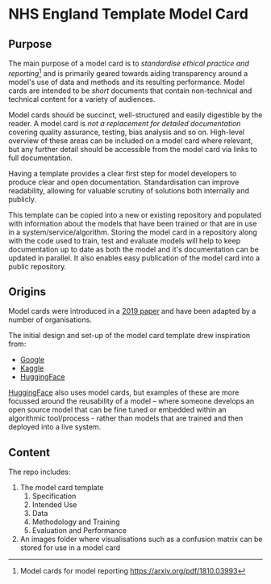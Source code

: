# NHS England Template Model Card


## Purpose
The main purpose of a model card is to *standardise ethical practice and reporting*[^1] and is primarily geared towards aiding transparency around a model's use of data and methods and its resulting performance. Model cards are intended to be *short* documents that contain non-technical and technical content for a variety of audiences.

Model cards should be succinct, well-structured and easily digestible by the reader. A model card is *not a replacement for detailed documentation* covering quality assurance, testing, bias analysis and so on. High-level overview of these areas can be included on a model card where relevant, but any further detail should be accessible from the model card via links to full documentation.

[^1]: Model cards for model reporting https://arxiv.org/pdf/1810.03993

Having a template provides a clear first step for model developers to produce clear and open documentation. Standardisation can improve readability, allowing for valuable scrutiny of solutions both internally and publicly.

This template can be copied into a new or existing repository and populated with information about the models that have been trained or that are in use in a system/service/algorithm. Storing the model card in a repository along with the code used to train, test and evaluate models will help to keep documentation up to date as both the model and it's documentation can be updated in parallel. It also enables easy publication of the model card into a public repository.


## Origins

Model cards were introduced in a [2019 paper](https://arxiv.org/pdf/1810.03993) and have been adapted by a number of organisations.

The initial design and set-up of the model card template drew inspiration from:
* [Google](https://modelcards.withgoogle.com/object-detection) 
* [Kaggle](https://www.kaggle.com/code/var0101/model-cards)
* [HuggingFace](https://huggingface.co/docs/hub/en/model-cards)

[HuggingFace](https://huggingface.co/docs/hub/en/model-cards) also uses model cards, but examples of these are more focussed around the reusability of a model – where someone develops an open source model that can be fine tuned or embedded within an algorithmic tool/process - rather than models that are trained and then deployed into a live system.

## Content
The repo includes:

1. The model card template
    1. Specification
    2. Intended Use
    3. Data
    4. Methodology and Training
    5. Evaluation and Performance
2. An images folder where visualisations such as a confusion matrix can be stored for use in a model card

